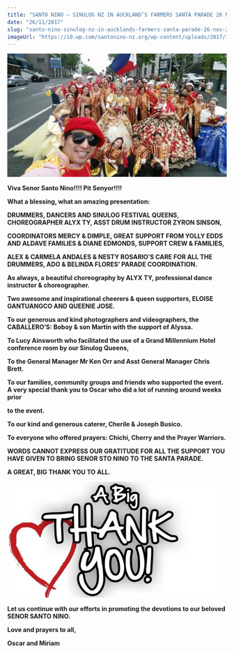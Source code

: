 ```yaml
---
title: "SANTO NINO – SINULOG NZ IN AUCKLAND’S FARMERS SANTA PARADE 26 NOV 2017"
date: "26/11/2017"
slug: "santo-nino-sinulog-nz-in-aucklands-farmers-santa-parade-26-nov-2017"
imageUrl: "https://i0.wp.com/santonino-nz.org/wp-content/uploads/2017/11/23844626_10155986411475452_385669718661732215_n.jpg?resize=641%2C360"
---
```


![](assets\images\23844626_10155986411475452_385669718661732215_n.jpg)

**Viva Senor Santo Nino!!!! Pit Senyor!!!!**

**What a blessing, what an amazing presentation:**

**DRUMMERS, DANCERS AND SINULOG FESTIVAL QUEENS, CHOREOGRAPHER ALYX TY, ASST DRUM INSTRUCTOR ZYRON SINSON,**

**COORDINATORS MERCY & DIMPLE, GREAT SUPPORT FROM YOLLY EDDS AND ALDAVE FAMILIES & DIANE EDMONDS, SUPPORT CREW & FAMILIES,**

**ALEX & CARMELA ANDALES & NESTY ROSARIO’S CARE FOR ALL THE DRUMMERS, ADO & BELINDA FLORES’ PARADE COORDINATION.**

**As always, a beautiful choreography by ALYX TY, professional dance instructor & choreographer.**

**Two awesome and inspirational cheerers & queen supporters, ELOISE GANTUANGCO AND QUEENIE JOSE.**

**To our generous and kind photographers and videographers, the CABALLERO’S: Boboy & son Martin with the support of Alyssa.**

**To Lucy Ainsworth who facilitated the use of a Grand Millennium Hotel conference room by our Sinulog Queens,**

**To the General Manager Mr Ken Orr and Asst General Manager Chris Brett.**

**To our families, community groups and friends who supported the event. A very special thank you to Oscar who did a lot of running around weeks prior**

**to the event.**

**To our kind and generous caterer, Cherile & Joseph Busico.**

**To everyone who offered prayers: Chichi, Cherry and the Prayer Warriors.**

**WORDS CANNOT EXPRESS OUR GRATITUDE FOR ALL THE SUPPORT YOU HAVE GIVEN TO BRING SENOR STO NINO TO THE SANTA PARADE.**

**A GREAT, BIG THANK YOU TO ALL.**

 **![](assets\images\a-big-thank-you-1024x572.jpg)**

**Let us continue with our efforts in promoting the devotions to our beloved SENOR SANTO NINO.**

**Love and prayers to all,**

**Oscar and Miriam**